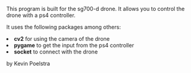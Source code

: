 This program is built for the sg700-d drone. It allows you to control the drone with a ps4 controller.

It uses the following packages among others:
<li><b>cv2</b> for using the camera of the drone</li>
<li><b>pygame</b> to get the input from the ps4 controller</li>
<li><b>socket</b> to connect with the drone</li>

by Kevin Poelstra